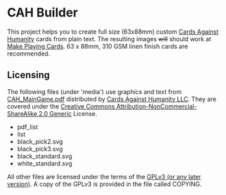 CAH Builder
===========
This project helps you to create full size (63x88mm) custom [Cards Against Humanity](http://cardsagainsthumanity.com/) cards from plain text.
The resulting images ~~will~~ should work at [Make Playing Cards](http://www.makeplayingcards.com/). 63 x 88mm, 310 GSM linen finish cards are recommended.

Licensing
---------
The following files (under 'media') use graphics and text from [CAH_MainGame.pdf](http://s3.amazonaws.com/cah/CAH_MainGame.pdf) distributed by [Cards Against Humanity LLC](http://cardsagainsthumanity.com/).
They are covered under the [Creative Commons Attribution-NonCommercial-ShareAlike 2.0 Generic](http://creativecommons.org/licenses/by-nc-sa/2.0/) License.

* pdf_list
* list
* black_pick2.svg
* black_pick3.svg
* black_standard.svg
* white_standard.svg

All other files are licensed under the terms of the [GPLv3 (or any later version)](http://www.gnu.org/licenses/gpl.html).
A copy of the GPLv3 is provided in the file called COPYING.